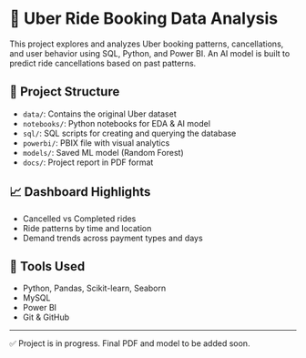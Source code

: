 # 🚗 Uber Ride Booking Data Analysis 

This project explores and analyzes Uber booking patterns, cancellations, and user behavior using SQL, Python, and Power BI. An AI model is built to predict ride cancellations based on past patterns.

## 📂 Project Structure

- `data/`: Contains the original Uber dataset
- `notebooks/`: Python notebooks for EDA & AI model
- `sql/`: SQL scripts for creating and querying the database
- `powerbi/`: PBIX file with visual analytics
- `models/`: Saved ML model (Random Forest)
- `docs/`: Project report in PDF format



## 📈 Dashboard Highlights
- Cancelled vs Completed rides
- Ride patterns by time and location
- Demand trends across payment types and days

## 🔧 Tools Used
- Python, Pandas, Scikit-learn, Seaborn
- MySQL
- Power BI
- Git & GitHub

---

✅ Project is in progress. Final PDF and model to be added soon.

